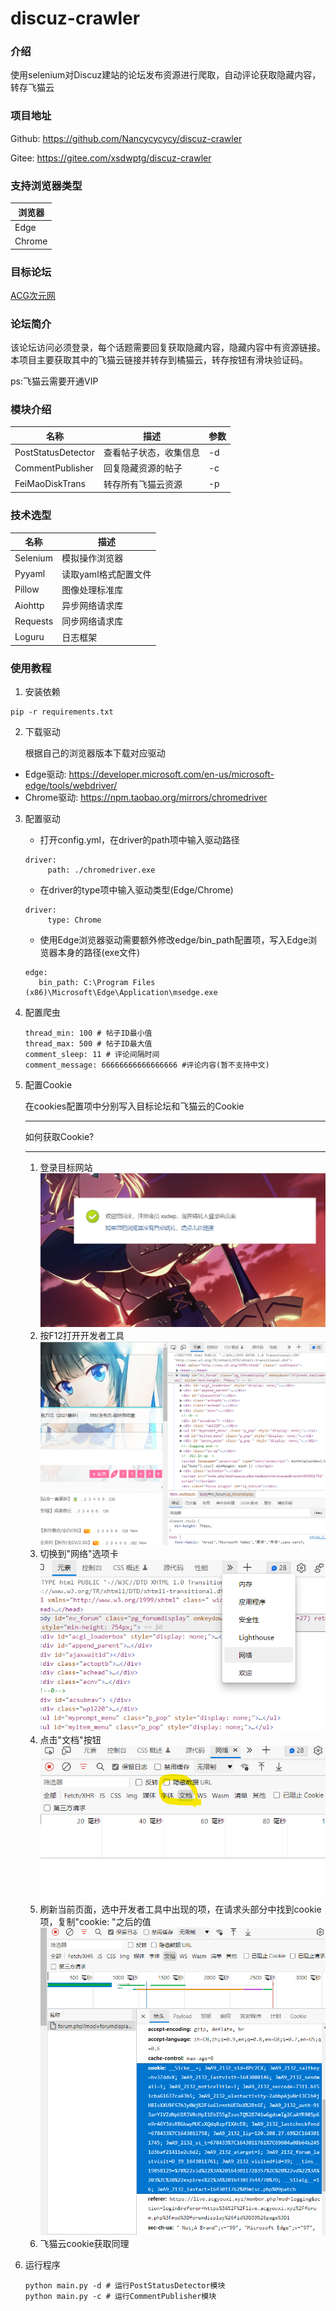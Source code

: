 # discuz-crawler

### 介绍
使用selenium对Discuz建站的论坛发布资源进行爬取，自动评论获取隐藏内容，转存飞猫云

### 项目地址
Github: https://github.com/Nancycycycy/discuz-crawler

Gitee: https://gitee.com/xsdwptg/discuz-crawler

### 支持浏览器类型
|浏览器|
|---|
|Edge|
|Chrome|

### 目标论坛
[ACG次元网](https://live.acgyouxi.xyz)

### 论坛简介
该论坛访问必须登录，每个话题需要回复获取隐藏内容，隐藏内容中有资源链接。本项目主要获取其中的飞猫云链接并转存到橘猫云，转存按钮有滑块验证码。

ps:飞猫云需要开通VIP

### 模块介绍
|名称|描述|参数|
|---|---|---|
|PostStatusDetector|查看帖子状态，收集信息|-d|
|CommentPublisher|回复隐藏资源的帖子|-c|
|FeiMaoDiskTrans|转存所有飞猫云资源|-p|

### 技术选型
| 名称 | 描述 |
| --- | --- |
| Selenium | 模拟操作浏览器 |
| Pyyaml | 读取yaml格式配置文件 |
| Pillow | 图像处理标准库 |
| Aiohttp | 异步网络请求库 |
| Requests | 同步网络请求库 |
| Loguru| 日志框架 |

### 使用教程
1. 安装依赖
```
pip -r requirements.txt
```
2. 下载驱动
   
   根据自己的浏览器版本下载对应驱动
- Edge驱动: https://developer.microsoft.com/en-us/microsoft-edge/tools/webdriver/
- Chrome驱动: https://npm.taobao.org/mirrors/chromedriver
3. 配置驱动
   
   - 打开config.yml，在driver的path项中输入驱动路径
   ```
   driver: 
        path: ./chromedriver.exe
   ```
    - 在driver的type项中输入驱动类型(Edge/Chrome)
   ```
   driver: 
        type: Chrome
   ```
    - 使用Edge浏览器驱动需要额外修改edge/bin_path配置项，写入Edge浏览器本身的路径(exe文件)
   ```
   edge:
      bin_path: C:\Program Files (x86)\Microsoft\Edge\Application\msedge.exe
   ``` 
4. 配置爬虫
   ```
   thread_min: 100 # 帖子ID最小值
   thread_max: 500 # 帖子ID最大值
   comment_sleep: 11 # 评论间隔时间
   comment_message: 66666666666666666 #评论内容(暂不支持中文)
   ```
5. 配置Cookie
   
   在cookies配置项中分别写入目标论坛和飞猫云的Cookie
    _____
    如何获取Cookie?
    _____
    1. 登录目标网站
   ![](./Image/readme_01.png)
    1. 按F12打开开发者工具
   ![](./Image/readme_02.png)
    1. 切换到"网络"选项卡
   ![](./Image/readme_03.png)
    1. 点击"文档"按钮
   ![](./Image/readme_04.png)
    1. 刷新当前页面，选中开发者工具中出现的项，在请求头部分中找到cookie项，复制"cookie: "之后的值
   ![](./Image/readme_05.png)
    1. 飞猫云cookie获取同理
6. 运行程序
   ```
   python main.py -d # 运行PostStatusDetector模块
   python main.py -c # 运行CommentPublisher模块
   ```

